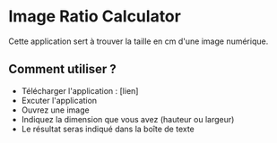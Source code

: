 # Image Ratio Calculator
 
Cette application sert à trouver la taille en cm d'une image numérique.

## Comment utiliser ?

- Télécharger l'application : [lien]
- Excuter l'application
- Ouvrez une image
- Indiquez la dimension que vous avez (hauteur ou largeur)
- Le résultat seras indiqué dans la boîte de texte
